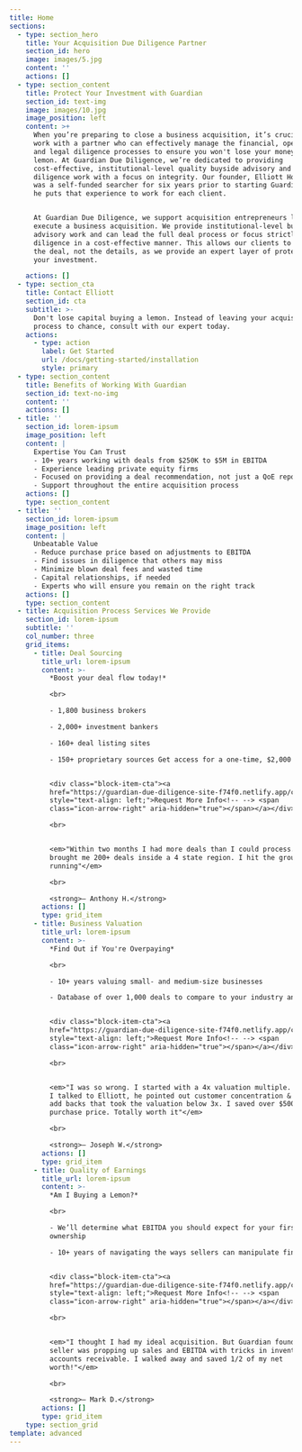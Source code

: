 ```yaml
---
title: Home
sections:
  - type: section_hero
    title: Your Acquisition Due Diligence Partner
    section_id: hero
    image: images/5.jpg
    content: ''
    actions: []
  - type: section_content
    title: Protect Your Investment with Guardian
    section_id: text-img
    image: images/10.jpg
    image_position: left
    content: >+
      When you’re preparing to close a business acquisition, it’s crucial to
      work with a partner who can effectively manage the financial, operational,
      and legal diligence processes to ensure you won't lose your money buying a
      lemon. At Guardian Due Diligence, we’re dedicated to providing
      cost-effective, institutional-level quality buyside advisory and due
      diligence work with a focus on integrity. Our founder, Elliott Holland,
      was a self-funded searcher for six years prior to starting Guardian, and
      he puts that experience to work for each client.


      At Guardian Due Diligence, we support acquisition entrepreneurs looking to
      execute a business acquisition. We provide institutional-level buyside
      advisory work and can lead the full deal process or focus strictly on due
      diligence in a cost-effective manner. This allows our clients to focus on
      the deal, not the details, as we provide an expert layer of protection for
      your investment.

    actions: []
  - type: section_cta
    title: Contact Elliott
    section_id: cta
    subtitle: >-
      Don't lose capital buying a lemon. Instead of leaving your acquisition
      process to chance, consult with our expert today.
    actions:
      - type: action
        label: Get Started
        url: /docs/getting-started/installation
        style: primary
  - type: section_content
    title: Benefits of Working With Guardian
    section_id: text-no-img
    content: ''
    actions: []
  - title: ''
    section_id: lorem-ipsum
    image_position: left
    content: |
      Expertise You Can Trust
      - 10+ years working with deals from $250K to $5M in EBITDA
      - Experience leading private equity firms
      - Focused on providing a deal recommendation, not just a QoE report
      - Support throughout the entire acquisition process
    actions: []
    type: section_content
  - title: ''
    section_id: lorem-ipsum
    image_position: left
    content: |
      Unbeatable Value
      - Reduce purchase price based on adjustments to EBITDA
      - Find issues in diligence that others may miss
      - Minimize blown deal fees and wasted time
      - Capital relationships, if needed
      - Experts who will ensure you remain on the right track
    actions: []
    type: section_content
  - title: Acquisition Process Services We Provide
    section_id: lorem-ipsum
    subtitle: ''
    col_number: three
    grid_items:
      - title: Deal Sourcing
        title_url: lorem-ipsum
        content: >-
          *Boost your deal flow today!*

          <br>

          - 1,800 business brokers

          - 2,000+ investment bankers

          - 160+ deal listing sites

          - 150+ proprietary sources Get access for a one-time, $2,000 fee


          <div class="block-item-cta"><a
          href="https://guardian-due-diligence-site-f74f0.netlify.app/contact-us/"
          style="text-align: left;">Request More Info<!-- --> <span
          class="icon-arrow-right" aria-hidden="true"></span></a></div>

          <br>


          <em>"Within two months I had more deals than I could process. Guardian
          brought me 200+ deals inside a 4 state region. I hit the ground
          running"</em>

          <br>

          <strong>— Anthony H.</strong>
        actions: []
        type: grid_item
      - title: Business Valuation
        title_url: lorem-ipsum
        content: >-
          *Find Out if You're Overpaying*

          <br>

          - 10+ years valuing small- and medium-size businesses

          - Database of over 1,000 deals to compare to your industry and size


          <div class="block-item-cta"><a
          href="https://guardian-due-diligence-site-f74f0.netlify.app/contact-us/"
          style="text-align: left;">Request More Info<!-- --> <span
          class="icon-arrow-right" aria-hidden="true"></span></a></div>

          <br>


          <em>"I was so wrong. I started with a 4x valuation multiple. But after
          I talked to Elliott, he pointed out customer concentration & incorrect
          add backs that took the valuation below 3x. I saved over $500k on
          purchase price. Totally worth it"</em>

          <br>

          <strong>— Joseph W.</strong>
        actions: []
        type: grid_item
      - title: Quality of Earnings
        title_url: lorem-ipsum
        content: >-
          *Am I Buying a Lemon?*

          <br>

          - We’ll determine what EBITDA you should expect for your first year of
          ownership

          - 10+ years of navigating the ways sellers can manipulate financials


          <div class="block-item-cta"><a
          href="https://guardian-due-diligence-site-f74f0.netlify.app/contact-us/"
          style="text-align: left;">Request More Info<!-- --> <span
          class="icon-arrow-right" aria-hidden="true"></span></a></div>

          <br>


          <em>"I thought I had my ideal acquisition. But Guardian found that the
          seller was propping up sales and EBITDA with tricks in inventory and
          accounts receivable. I walked away and saved 1/2 of my net
          worth!"</em>

          <br>

          <strong>— Mark D.</strong>
        actions: []
        type: grid_item
    type: section_grid
template: advanced
---
```

